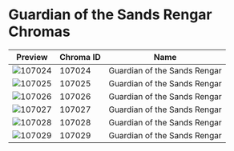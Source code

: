 # Guardian of the Sands Rengar Chromas

| Preview | Chroma ID | Name |
|---------|-----------|------|
| ![107024](https://raw.communitydragon.org/latest/plugins/rcp-be-lol-game-data/global/default/v1/champion-chroma-images/107/107024.png) | 107024 | Guardian of the Sands Rengar |
| ![107025](https://raw.communitydragon.org/latest/plugins/rcp-be-lol-game-data/global/default/v1/champion-chroma-images/107/107025.png) | 107025 | Guardian of the Sands Rengar |
| ![107026](https://raw.communitydragon.org/latest/plugins/rcp-be-lol-game-data/global/default/v1/champion-chroma-images/107/107026.png) | 107026 | Guardian of the Sands Rengar |
| ![107027](https://raw.communitydragon.org/latest/plugins/rcp-be-lol-game-data/global/default/v1/champion-chroma-images/107/107027.png) | 107027 | Guardian of the Sands Rengar |
| ![107028](https://raw.communitydragon.org/latest/plugins/rcp-be-lol-game-data/global/default/v1/champion-chroma-images/107/107028.png) | 107028 | Guardian of the Sands Rengar |
| ![107029](https://raw.communitydragon.org/latest/plugins/rcp-be-lol-game-data/global/default/v1/champion-chroma-images/107/107029.png) | 107029 | Guardian of the Sands Rengar |